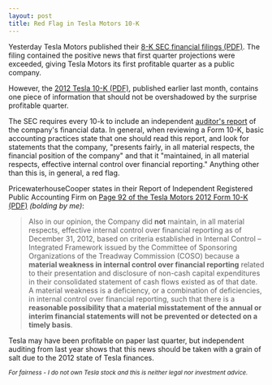 ```yaml
---
layout: post
title: Red Flag in Tesla Motors 10-K
---
```


Yesterday Tesla Motors published their [8-K SEC financial filings (PDF)](http://files.shareholder.com/downloads/ABEA-4CW8X0/2399818194x0xS1193125-13-135229/1318605/filing.pdf). The filing contained the positive news that first quarter projections were exceeded, giving Tesla Motors its first profitable quarter as a public company. 

However, the [2012 Tesla 10-K (PDF)](http://files.shareholder.com/downloads/ABEA-4CW8X0/2399818194x0xS1193125-13-96241/1318605/filing.pdf), published earlier last month, contains one piece of information that should not be overshadowed by the surprise profitable quarter. 

The SEC requires every 10-k to include an independent [auditor's report](http://en.wikipedia.org/wiki/Auditor's_report) of the company's financial data. In general, when reviewing a Form 10-K, basic accounting practices state that one should read this report, and look for statements that the company, "presents fairly, in all material respects, the financial position of the company" and that it "maintained, in all material respects, effective internal control over financial reporting." Anything other than this is, in general, a red flag.

PricewaterhouseCooper states in their Report of Independent Registered Public Accounting Firm on [Page 92 of the Tesla Motors 2012 Form 10-K (PDF)](http://files.shareholder.com/downloads/ABEA-4CW8X0/2399818194x0xS1193125-13-96241/1318605/filing.pdf) *(bolding by me)*:

> Also in our opinion, the Company did **not** maintain, in all material respects, effective internal control over financial reporting as of 
December 31, 2012, based on criteria established in Internal Control – Integrated Framework issued by the Committee of Sponsoring 
Organizations of the Treadway Commission (COSO) because a **material weakness in internal control over financial reporting** related to their 
presentation and disclosure of non-cash capital expenditures in their consolidated statement of cash flows existed as of that date. A material 
weakness is a deficiency, or a combination of deficiencies, in internal control over financial reporting, such that there is a **reasonable possibility 
that a material misstatement of the annual or interim financial statements will not be prevented or detected on a timely basis**.

Tesla may have been profitable on paper last quarter, but independent auditing from last year shows that this news should be taken with a grain of salt due to the 2012 state of Tesla finances.

<small>*For fairness - I do not own Tesla stock and this is neither legal nor investment advice.*</small>
